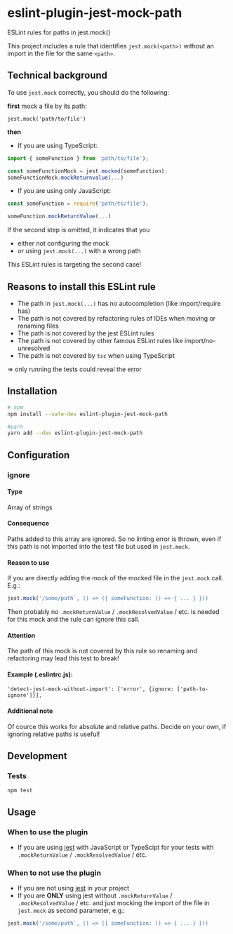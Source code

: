 # eslint-plugin-jest-mock-path

ESLint rules for paths in jest.mock()

This project includes a rule that identifies `jest.mock(<path>)` without an import in the file for the same `<path>`.

## Technical background

To use `jest.mock` correctly, you should do the following:

**first** mock a file by its path:
```
jest.mock('path/to/file')
```
**then**

* If you are using TypeScript:
```ts
import { someFunction } from 'path/to/file');

const someFunctionMock = jest.mocked(someFunction);
someFunctionMock.mockReturnvalue(...)
```

* If you are using only JavaScript:
```js
const someFunction = require('path/to/file');

someFunction.mockReturnValue(...)
```

If the second step is omitted, it indicates that you

* either not configuring the mock
* or using `jest.mock(...)` with a wrong path

This ESLint rules is targeting the second case!

## Reasons to install this ESLint rule

* The path in `jest.mock(...)` has no autocompletion (like import/require has)
* The path is not covered by refactoring rules of IDEs when moving or renaming files
* The path is not covered by the jest ESLint rules
* The path is not covered by other famous ESLint rules like import/no-unresolved
* The path is not covered by `tsc` when using TypeScript

=> only running the tests could reveal the error

## Installation

```sh
# npm
npm install --safe-dev eslint-plugin-jest-mock-path

#yarn
yarn add --dev eslint-plugin-jest-mock-path
```

## Configuration

### ignore

#### Type
Array of strings

#### Consequence
Paths added to this array are ignored. So no linting error is thrown, even if this path is not imported into the test file but used in `jest.mock`.

#### Reason to use
If you are directly adding the mock of the mocked file in the `jest.mock` call. E.g.:
```js
jest.mock('/some/path`, () => ({ someFunction: () => { ... } }))
```
Then probably no `.mockReturnValue` / `.mockResolvedValue` / etc. is needed for this mock and the rule can ignore this call.

#### Attention
The path of this mock is not covered by this rule so renaming and refactoring may lead this test to break!

#### Example  (.eslintrc.js):
```
'detect-jest-mock-without-import': ['error', {ignore: ['path-to-ignore']}],
```

#### Additional note
Of cource this works for absolute and relative paths. Decide on your own, if ignoring relative paths is useful!



## Development

### Tests
```
npm test
```

## Usage

### When to use the plugin

* If you are using [jest](https://www.npmjs.com/package/jest) with JavaScript or TypeScipt for your tests with `.mockReturnValue` / `.mockResolvedValue` / etc.

### When to not use the plugin

* If you are not using [jest](https://www.npmjs.com/package/jest) in your project
* If you are **ONLY** using jest without `.mockReturnValue` / `.mockResolvedValue` / etc. and just mocking the import of the file in `jest.mock` as second parameter, e.g.:
```js
jest.mock('/some/path`, () => ({ someFunction: () => { ... } }))
```
